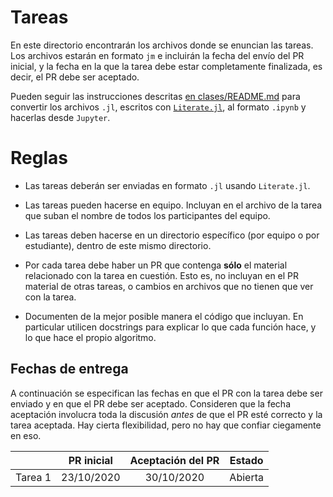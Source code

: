 # Tareas

En este directorio encontrarán los archivos donde se enuncian las tareas. Los archivos estarán en formato `jm` e incluirán la fecha del envío del PR inicial, y la fecha en la que la tarea debe estar completamente finalizada, es decir, el PR debe ser aceptado.

Pueden seguir las instrucciones descritas [en clases/README.md](../clases/README.md) para convertir los archivos `.jl`, escritos con [`Literate.jl`](https://github.com/fredrikekre/Literate.jl), al formato `.ipynb` y hacerlas desde `Jupyter`. 

# Reglas

- Las tareas deberán ser enviadas en formato `.jl` usando `Literate.jl`.

- Las tareas pueden hacerse en equipo. Incluyan en el archivo de la tarea que suban el nombre de todos los participantes del equipo.

- Las tareas deben hacerse en un directorio específico (por equipo  o por estudiante), dentro de este mismo directorio.
 
- Por cada tarea debe haber un PR que contenga **sólo** el material relacionado con la tarea en cuestión. Esto es, no incluyan en el PR material de otras tareas, o cambios en archivos que no tienen que ver con la tarea.

- Documenten de la mejor posible manera el código que incluyan. En particular utilicen docstrings para explicar lo que cada función hace, y lo que hace el propio algoritmo.


## Fechas de entrega

A continuación se especifican las fechas en que el PR con la tarea debe ser enviado y en que el PR debe ser aceptado. Consideren que la fecha aceptación involucra toda la discusión *antes* de que el PR esté correcto y la tarea aceptada. Hay cierta flexibilidad, pero no hay que confiar ciegamente en eso.


|                                   | PR inicial | Aceptación del PR  |         Estado         |
|:------------------|:------------------------:|:-----------------------:|:----------------------:|
|        Tarea 1            |  23/10/2020 |  30/10/2020  | Abierta  |


